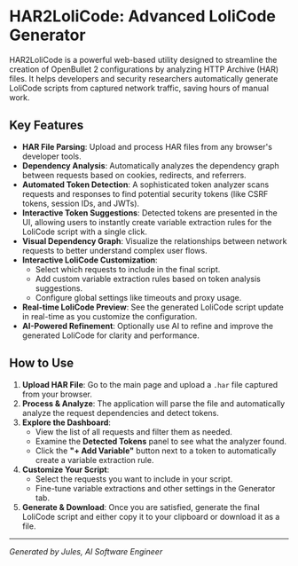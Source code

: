 # HAR2LoliCode: Advanced LoliCode Generator

HAR2LoliCode is a powerful web-based utility designed to streamline the creation of OpenBullet 2 configurations by analyzing HTTP Archive (HAR) files. It helps developers and security researchers automatically generate LoliCode scripts from captured network traffic, saving hours of manual work.

## Key Features

- **HAR File Parsing**: Upload and process HAR files from any browser's developer tools.
- **Dependency Analysis**: Automatically analyzes the dependency graph between requests based on cookies, redirects, and referrers.
- **Automated Token Detection**: A sophisticated token analyzer scans requests and responses to find potential security tokens (like CSRF tokens, session IDs, and JWTs).
- **Interactive Token Suggestions**: Detected tokens are presented in the UI, allowing users to instantly create variable extraction rules for the LoliCode script with a single click.
- **Visual Dependency Graph**: Visualize the relationships between network requests to better understand complex user flows.
- **Interactive LoliCode Customization**:
    - Select which requests to include in the final script.
    - Add custom variable extraction rules based on token analysis suggestions.
    - Configure global settings like timeouts and proxy usage.
- **Real-time LoliCode Preview**: See the generated LoliCode script update in real-time as you customize the configuration.
- **AI-Powered Refinement**: Optionally use AI to refine and improve the generated LoliCode for clarity and performance.

## How to Use

1.  **Upload HAR File**: Go to the main page and upload a `.har` file captured from your browser.
2.  **Process & Analyze**: The application will parse the file and automatically analyze the request dependencies and detect tokens.
3.  **Explore the Dashboard**:
    - View the list of all requests and filter them as needed.
    - Examine the **Detected Tokens** panel to see what the analyzer found.
    - Click the **"+ Add Variable"** button next to a token to automatically create a variable extraction rule.
4.  **Customize Your Script**:
    - Select the requests you want to include in your script.
    - Fine-tune variable extractions and other settings in the Generator tab.
5.  **Generate & Download**: Once you are satisfied, generate the final LoliCode script and either copy it to your clipboard or download it as a file.

---
*Generated by Jules, AI Software Engineer*

